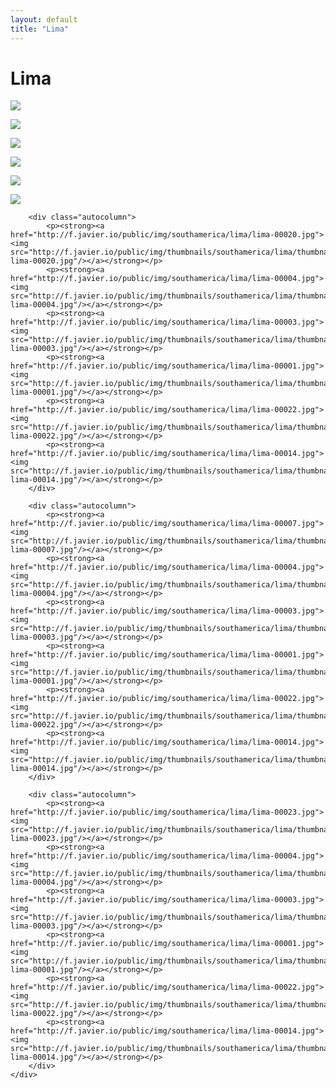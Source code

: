 ```yaml
---
layout: default
title: "Lima"
---
```


<h1 class="page" style="padding-left:0%;">Lima</h1>
<div class="page">
    <div class="autowide">
        <div class="autocolumn">
            <p><strong><a href="http://f.javier.io/public/img/southamerica/lima/lima-00006.jpg"><img src="http://f.javier.io/public/img/thumbnails/southamerica/lima/thumbnail-lima-00006.jpg"/></a></strong></p>
            <p><strong><a href="http://f.javier.io/public/img/southamerica/lima/lima-00004.jpg"><img src="http://f.javier.io/public/img/thumbnails/southamerica/lima/thumbnail-lima-00004.jpg"/></a></strong></p>
            <p><strong><a href="http://f.javier.io/public/img/southamerica/lima/lima-00003.jpg"><img src="http://f.javier.io/public/img/thumbnails/southamerica/lima/thumbnail-lima-00003.jpg"/></a></strong></p>
            <p><strong><a href="http://f.javier.io/public/img/southamerica/lima/lima-00001.jpg"><img src="http://f.javier.io/public/img/thumbnails/southamerica/lima/thumbnail-lima-00001.jpg"/></a></strong></p>
            <p><strong><a href="http://f.javier.io/public/img/southamerica/lima/lima-00022.jpg"><img src="http://f.javier.io/public/img/thumbnails/southamerica/lima/thumbnail-lima-00022.jpg"/></a></strong></p>
            <p><strong><a href="http://f.javier.io/public/img/southamerica/lima/lima-00014.jpg"><img src="http://f.javier.io/public/img/thumbnails/southamerica/lima/thumbnail-lima-00014.jpg"/></a></strong></p>
        </div>

        <div class="autocolumn">
            <p><strong><a href="http://f.javier.io/public/img/southamerica/lima/lima-00020.jpg"><img src="http://f.javier.io/public/img/thumbnails/southamerica/lima/thumbnail-lima-00020.jpg"/></a></strong></p>
            <p><strong><a href="http://f.javier.io/public/img/southamerica/lima/lima-00004.jpg"><img src="http://f.javier.io/public/img/thumbnails/southamerica/lima/thumbnail-lima-00004.jpg"/></a></strong></p>
            <p><strong><a href="http://f.javier.io/public/img/southamerica/lima/lima-00003.jpg"><img src="http://f.javier.io/public/img/thumbnails/southamerica/lima/thumbnail-lima-00003.jpg"/></a></strong></p>
            <p><strong><a href="http://f.javier.io/public/img/southamerica/lima/lima-00001.jpg"><img src="http://f.javier.io/public/img/thumbnails/southamerica/lima/thumbnail-lima-00001.jpg"/></a></strong></p>
            <p><strong><a href="http://f.javier.io/public/img/southamerica/lima/lima-00022.jpg"><img src="http://f.javier.io/public/img/thumbnails/southamerica/lima/thumbnail-lima-00022.jpg"/></a></strong></p>
            <p><strong><a href="http://f.javier.io/public/img/southamerica/lima/lima-00014.jpg"><img src="http://f.javier.io/public/img/thumbnails/southamerica/lima/thumbnail-lima-00014.jpg"/></a></strong></p>
        </div>

        <div class="autocolumn">
            <p><strong><a href="http://f.javier.io/public/img/southamerica/lima/lima-00007.jpg"><img src="http://f.javier.io/public/img/thumbnails/southamerica/lima/thumbnail-lima-00007.jpg"/></a></strong></p>
            <p><strong><a href="http://f.javier.io/public/img/southamerica/lima/lima-00004.jpg"><img src="http://f.javier.io/public/img/thumbnails/southamerica/lima/thumbnail-lima-00004.jpg"/></a></strong></p>
            <p><strong><a href="http://f.javier.io/public/img/southamerica/lima/lima-00003.jpg"><img src="http://f.javier.io/public/img/thumbnails/southamerica/lima/thumbnail-lima-00003.jpg"/></a></strong></p>
            <p><strong><a href="http://f.javier.io/public/img/southamerica/lima/lima-00001.jpg"><img src="http://f.javier.io/public/img/thumbnails/southamerica/lima/thumbnail-lima-00001.jpg"/></a></strong></p>
            <p><strong><a href="http://f.javier.io/public/img/southamerica/lima/lima-00022.jpg"><img src="http://f.javier.io/public/img/thumbnails/southamerica/lima/thumbnail-lima-00022.jpg"/></a></strong></p>
            <p><strong><a href="http://f.javier.io/public/img/southamerica/lima/lima-00014.jpg"><img src="http://f.javier.io/public/img/thumbnails/southamerica/lima/thumbnail-lima-00014.jpg"/></a></strong></p>
        </div>

        <div class="autocolumn">
            <p><strong><a href="http://f.javier.io/public/img/southamerica/lima/lima-00023.jpg"><img src="http://f.javier.io/public/img/thumbnails/southamerica/lima/thumbnail-lima-00023.jpg"/></a></strong></p>
            <p><strong><a href="http://f.javier.io/public/img/southamerica/lima/lima-00004.jpg"><img src="http://f.javier.io/public/img/thumbnails/southamerica/lima/thumbnail-lima-00004.jpg"/></a></strong></p>
            <p><strong><a href="http://f.javier.io/public/img/southamerica/lima/lima-00003.jpg"><img src="http://f.javier.io/public/img/thumbnails/southamerica/lima/thumbnail-lima-00003.jpg"/></a></strong></p>
            <p><strong><a href="http://f.javier.io/public/img/southamerica/lima/lima-00001.jpg"><img src="http://f.javier.io/public/img/thumbnails/southamerica/lima/thumbnail-lima-00001.jpg"/></a></strong></p>
            <p><strong><a href="http://f.javier.io/public/img/southamerica/lima/lima-00022.jpg"><img src="http://f.javier.io/public/img/thumbnails/southamerica/lima/thumbnail-lima-00022.jpg"/></a></strong></p>
            <p><strong><a href="http://f.javier.io/public/img/southamerica/lima/lima-00014.jpg"><img src="http://f.javier.io/public/img/thumbnails/southamerica/lima/thumbnail-lima-00014.jpg"/></a></strong></p>
        </div>
    </div>
</div>
